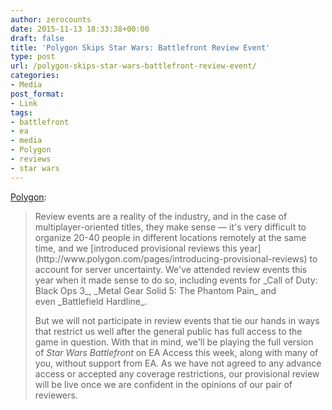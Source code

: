 ```yaml
---
author: zerocounts
date: 2015-11-13 18:33:38+00:00
draft: false
title: 'Polygon Skips Star Wars: Battlefront Review Event'
type: post
url: /polygon-skips-star-wars-battlefront-review-event/
categories:
- Media
post_format:
- Link
tags:
- battlefront
- ea
- media
- Polygon
- reviews
- star wars
---
```


[Polygon](http://www.polygon.com/2015/11/12/9724656/star-wars-battlefront-reviews-ea-access):


<blockquote>Review events are a reality of the industry, and in the case of multiplayer-oriented titles, they make sense — it's very difficult to organize 20-40 people in different locations remotely at the same time, and we [introduced provisional reviews this year](http://www.polygon.com/pages/introducing-provisional-reviews) to account for server uncertainty. We've attended review events this year when it made sense to do so, including events for _Call of Duty: Black Ops 3_, _Metal Gear Solid 5: The Phantom Pain_ and even _Battlefield Hardline_.

But we will not participate in review events that tie our hands in ways that restrict us well after the general public has full access to the game in question. With that in mind, we'll be playing the full version of _Star Wars Battlefront_ on EA Access this week, along with many of you, without support from EA. As we have not agreed to any advance access or accepted any coverage restrictions, our provisional review will be live once we are confident in the opinions of our pair of reviewers.</blockquote>
